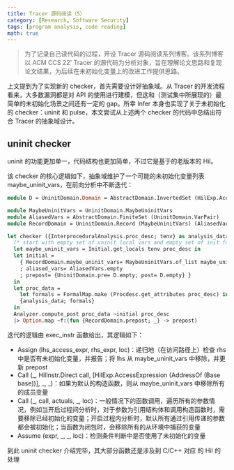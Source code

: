 ```yaml
---
title: Tracer 源码阅读（5）
category: [Research, Software Security]
tags: [program analysis, code reading]
math: true
---
```


> 为了记录自己读代码的过程，开设 Tracer 源码阅读系列博客。该系列博客以 ACM CCS 22' Tracer 的源代码为分析对象，旨在理解论文思路和复现论文结果，为后续在未初始化变量上的改进工作提供思路。

上文提到为了实现新的 checker，首先需要设计好抽象域。从 Tracer 的开发流程看来，大多数漏洞都是对 API 的使用进行建模，但这和（测试集中所展现的）最简单的未初始化场景之间还有一定的 gap。所幸 Infer 本身也实现了关于未初始化的 checker：uninit 和 pulse，本文尝试从上述两个 checker 的代码中总结出符合 Tracer 的抽象域设计。

## uninit checker

uninit 的功能更加单一，代码结构也更加简单，不过它是基于的老版本的 Hil。

该 checker 的核心逻辑如下，抽象域维护了一个可能的未初始化变量列表 maybe_uninit_vars，在前向分析中不断迭代：

```ocaml
module D = UninitDomain.Domain = AbstractDomain.InvertedSet (HilExp.AccessExpression)

module MaybeUninitVars = UninitDomain.MaybeUninitVars
module AliasedVars = AbstractDomain.FiniteSet (UninitDomain.VarPair)
module RecordDomain = UninitDomain.Record (MaybeUninitVars) (AliasedVars) (D)

let checker ({InterproceduralAnalysis.proc_desc; tenv} as analysis_data) =
  (* start with empty set of uninit local vars and empty set of init formal params *)
  let maybe_uninit_vars = Initial.get_locals tenv proc_desc in
  let initial =
    { RecordDomain.maybe_uninit_vars= MaybeUninitVars.of_list maybe_uninit_vars
    ; aliased_vars= AliasedVars.empty
    ; prepost= {UninitDomain.pre= D.empty; post= D.empty} }
  in
  let proc_data =
    let formals = FormalMap.make (Procdesc.get_attributes proc_desc) in
    {analysis_data; formals}
  in
  Analyzer.compute_post proc_data ~initial proc_desc
  |> Option.map ~f:(fun {RecordDomain.prepost; _} -> prepost)
```

迭代的逻辑由 exec_instr 函数给出，其逻辑如下：

- Assign (lhs_access_expr, rhs_expr, loc)：递归地（在访问路径上）检查 rhs 中是否有未初始化变量，并报告；将 lhs 从 maybe_uninit_vars 中移除，并更新 prepost
- Call (_, HilInstr.Direct call, [HilExp.AccessExpression (AddressOf (Base base))], _, _)：如果为默认的构造函数，则从 maybe_uninit_vars 中移除所有的成员变量
- Call (_, call, actuals, _, loc)：一般情况下的函数调用，遍历所有的参数情况，例如当开启过程间分析时，对于参数为引用结构体和调用构造函数时，需要移除已经初始化的变量；开启过程内分析时，默认所有通过引用传递的参数都会被初始化；当函数为闭包时，会移除所有的从环境中捕获的变量
- Assume (expr, _, _, loc)：检测条件判断中是否使用了未初始化的变量

到此 uninit checker 介绍完毕，其大部分函数还是涉及到 C/C++ 对应 的 Hil 的处理